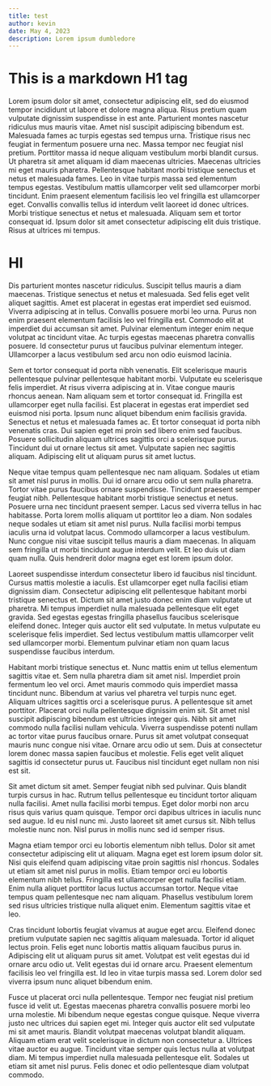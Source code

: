 ```yaml
---
title: test
author: kevin
date: May 4, 2023
description: Lorem ipsum dumbledore
---
```

# This is a markdown H1 tag
Lorem ipsum dolor sit amet, consectetur adipiscing elit, sed do eiusmod tempor incididunt ut labore et dolore magna aliqua. Risus pretium quam vulputate dignissim suspendisse in est ante. Parturient montes nascetur ridiculus mus mauris vitae. Amet nisl suscipit adipiscing bibendum est. Malesuada fames ac turpis egestas sed tempus urna. Tristique risus nec feugiat in fermentum posuere urna nec. Massa tempor nec feugiat nisl pretium. Porttitor massa id neque aliquam vestibulum morbi blandit cursus. Ut pharetra sit amet aliquam id diam maecenas ultricies. Maecenas ultricies mi eget mauris pharetra. Pellentesque habitant morbi tristique senectus et netus et malesuada fames. Leo in vitae turpis massa sed elementum tempus egestas. Vestibulum mattis ullamcorper velit sed ullamcorper morbi tincidunt. Enim praesent elementum facilisis leo vel fringilla est ullamcorper eget. Convallis convallis tellus id interdum velit laoreet id donec ultrices. Morbi tristique senectus et netus et malesuada. Aliquam sem et tortor consequat id. Ipsum dolor sit amet consectetur adipiscing elit duis tristique. Risus at ultrices mi tempus.

<h1>HI</h1>

Dis parturient montes nascetur ridiculus. Suscipit tellus mauris a diam maecenas. Tristique senectus et netus et malesuada. Sed felis eget velit aliquet sagittis. Amet est placerat in egestas erat imperdiet sed euismod. Viverra adipiscing at in tellus. Convallis posuere morbi leo urna. Purus non enim praesent elementum facilisis leo vel fringilla est. Commodo elit at imperdiet dui accumsan sit amet. Pulvinar elementum integer enim neque volutpat ac tincidunt vitae. Ac turpis egestas maecenas pharetra convallis posuere. Id consectetur purus ut faucibus pulvinar elementum integer. Ullamcorper a lacus vestibulum sed arcu non odio euismod lacinia.

Sem et tortor consequat id porta nibh venenatis. Elit scelerisque mauris pellentesque pulvinar pellentesque habitant morbi. Vulputate eu scelerisque felis imperdiet. At risus viverra adipiscing at in. Vitae congue mauris rhoncus aenean. Nam aliquam sem et tortor consequat id. Fringilla est ullamcorper eget nulla facilisi. Est placerat in egestas erat imperdiet sed euismod nisi porta. Ipsum nunc aliquet bibendum enim facilisis gravida. Senectus et netus et malesuada fames ac. Et tortor consequat id porta nibh venenatis cras. Dui sapien eget mi proin sed libero enim sed faucibus. Posuere sollicitudin aliquam ultrices sagittis orci a scelerisque purus. Tincidunt dui ut ornare lectus sit amet. Vulputate sapien nec sagittis aliquam. Adipiscing elit ut aliquam purus sit amet luctus.

Neque vitae tempus quam pellentesque nec nam aliquam. Sodales ut etiam sit amet nisl purus in mollis. Dui id ornare arcu odio ut sem nulla pharetra. Tortor vitae purus faucibus ornare suspendisse. Tincidunt praesent semper feugiat nibh. Pellentesque habitant morbi tristique senectus et netus. Posuere urna nec tincidunt praesent semper. Lacus sed viverra tellus in hac habitasse. Porta lorem mollis aliquam ut porttitor leo a diam. Non sodales neque sodales ut etiam sit amet nisl purus. Nulla facilisi morbi tempus iaculis urna id volutpat lacus. Commodo ullamcorper a lacus vestibulum. Nunc congue nisi vitae suscipit tellus mauris a diam maecenas. In aliquam sem fringilla ut morbi tincidunt augue interdum velit. Et leo duis ut diam quam nulla. Quis hendrerit dolor magna eget est lorem ipsum dolor.

Laoreet suspendisse interdum consectetur libero id faucibus nisl tincidunt. Cursus mattis molestie a iaculis. Est ullamcorper eget nulla facilisi etiam dignissim diam. Consectetur adipiscing elit pellentesque habitant morbi tristique senectus et. Dictum sit amet justo donec enim diam vulputate ut pharetra. Mi tempus imperdiet nulla malesuada pellentesque elit eget gravida. Sed egestas egestas fringilla phasellus faucibus scelerisque eleifend donec. Integer quis auctor elit sed vulputate. In metus vulputate eu scelerisque felis imperdiet. Sed lectus vestibulum mattis ullamcorper velit sed ullamcorper morbi. Elementum pulvinar etiam non quam lacus suspendisse faucibus interdum.

Habitant morbi tristique senectus et. Nunc mattis enim ut tellus elementum sagittis vitae et. Sem nulla pharetra diam sit amet nisl. Imperdiet proin fermentum leo vel orci. Amet mauris commodo quis imperdiet massa tincidunt nunc. Bibendum at varius vel pharetra vel turpis nunc eget. Aliquam ultrices sagittis orci a scelerisque purus. A pellentesque sit amet porttitor. Placerat orci nulla pellentesque dignissim enim sit. Sit amet nisl suscipit adipiscing bibendum est ultricies integer quis. Nibh sit amet commodo nulla facilisi nullam vehicula. Viverra suspendisse potenti nullam ac tortor vitae purus faucibus ornare. Purus sit amet volutpat consequat mauris nunc congue nisi vitae. Ornare arcu odio ut sem. Duis at consectetur lorem donec massa sapien faucibus et molestie. Felis eget velit aliquet sagittis id consectetur purus ut. Faucibus nisl tincidunt eget nullam non nisi est sit.

Sit amet dictum sit amet. Semper feugiat nibh sed pulvinar. Quis blandit turpis cursus in hac. Rutrum tellus pellentesque eu tincidunt tortor aliquam nulla facilisi. Amet nulla facilisi morbi tempus. Eget dolor morbi non arcu risus quis varius quam quisque. Tempor orci dapibus ultrices in iaculis nunc sed augue. Id eu nisl nunc mi. Justo laoreet sit amet cursus sit. Nibh tellus molestie nunc non. Nisl purus in mollis nunc sed id semper risus.

Magna etiam tempor orci eu lobortis elementum nibh tellus. Dolor sit amet consectetur adipiscing elit ut aliquam. Magna eget est lorem ipsum dolor sit. Nisi quis eleifend quam adipiscing vitae proin sagittis nisl rhoncus. Sodales ut etiam sit amet nisl purus in mollis. Etiam tempor orci eu lobortis elementum nibh tellus. Fringilla est ullamcorper eget nulla facilisi etiam. Enim nulla aliquet porttitor lacus luctus accumsan tortor. Neque vitae tempus quam pellentesque nec nam aliquam. Phasellus vestibulum lorem sed risus ultricies tristique nulla aliquet enim. Elementum sagittis vitae et leo.

Cras tincidunt lobortis feugiat vivamus at augue eget arcu. Eleifend donec pretium vulputate sapien nec sagittis aliquam malesuada. Tortor id aliquet lectus proin. Felis eget nunc lobortis mattis aliquam faucibus purus in. Adipiscing elit ut aliquam purus sit amet. Volutpat est velit egestas dui id ornare arcu odio ut. Velit egestas dui id ornare arcu. Praesent elementum facilisis leo vel fringilla est. Id leo in vitae turpis massa sed. Lorem dolor sed viverra ipsum nunc aliquet bibendum enim.

Fusce ut placerat orci nulla pellentesque. Tempor nec feugiat nisl pretium fusce id velit ut. Egestas maecenas pharetra convallis posuere morbi leo urna molestie. Mi bibendum neque egestas congue quisque. Neque viverra justo nec ultrices dui sapien eget mi. Integer quis auctor elit sed vulputate mi sit amet mauris. Blandit volutpat maecenas volutpat blandit aliquam. Aliquam etiam erat velit scelerisque in dictum non consectetur a. Ultrices vitae auctor eu augue. Tincidunt vitae semper quis lectus nulla at volutpat diam. Mi tempus imperdiet nulla malesuada pellentesque elit. Sodales ut etiam sit amet nisl purus. Felis donec et odio pellentesque diam volutpat commodo.